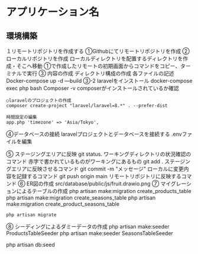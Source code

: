 

# アプリケーション名

## 環境構築
１リモートリポジトリを作成する
  ①Githubにてリモートリポジトリを作成
  ②ローカルリポジトリを作成
    ローカルディレクトリを配置するディレクトリを作成・そこへ移動
    ①で作成したリモートの初期画面からコマンドをコピー、ターミナルで実行
  ③ 内容の作成
    ディレクトリ構成の作成
    各ファイルの記述
    Docker-compose up -d —build
  ③-2  laravelをインストール
    docker-compose exec php bash
    Composer -v     composerがインストールされているか確認

    ○laravelのプロジェクトの作成
    composer create-project "laravel/laravel=8.*" . --prefer-dist

    時間設定の編集
    app.php 'timezone' => 'Asia/Tokyo',
  ④データベースの接続
    laravelプロジェクトとデータベースを接続する
    .envファイルを編集

  ⑤ ステージングエリアに反映
    git status.         ワーキングディレクトリの状況確認のコマンド
                        赤字で書かれているものがワーキングにあるもの
    git add .           ステージングエリアに反映させるコマンド
    git commit -m “メッセージ"    ローカルに変更内容を記録するコマンド
    git push origin main        リモートリポジトリに反映するコマンド
  ⑥ ER図の作成
    src/database/public/js/fruit.drawio.png
  ⑦ マイグレーションによるテーブルの作成
    php artisan make:migration create_products_table
    php artisan make:migration create_seasons_table
    php artisan make:migration create_product_seasons_table

    php artisan migrate

  ⑧ シーディングによるダミーデータの作成
    php artisan make:seeder ProductsTableSeeder
    php artisan make:seeder SeasonsTableSeeder

 php artisan db:seed
